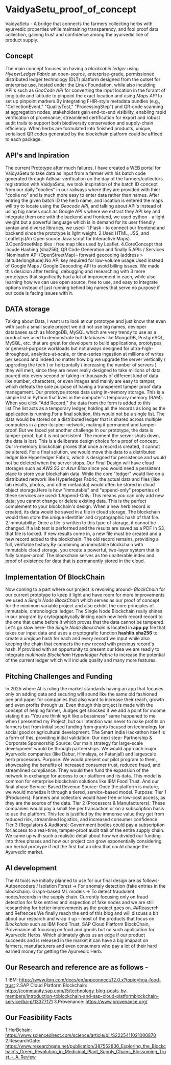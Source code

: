 # VaidyaSetu_proof_of_concept
VaidyaSetu - A bridge that connects the farmers collecting herbs with ayurvedic properties while maintaining transparency, and fool proof data collection, gaining trust and confidence among the ayurvedic line of product supply.  
## Concept
The main concept focuses on having a *blockcahin ledger* using *HyeperLedger Fabric* an open-source, enterprise-grade, permissioned distributed ledger technology (DLT) platform designed from the outset for enterprise use, hosted under the Linux Foundation, while also inculding API's such as *GeoCode API* for converting the input location in the foramt of longitude and latitude to pinpoint the exact location and using *Maps API* to set up pinpoint markers.By integrating FHIR-style metadata bundles (e.g., "CollectionEvent," "QualityTest," "ProcessingStep") and QR-code scanning at aggregation nodes, stakeholders gain end-to-end visibility, enabling rapid verification of provenance, streamlined certification for export and robust audit trails to support both biodiversity conservation and supply-chain efficiency. When herbs are formulated into finished products, unique, serialised QR codes generated by the blockchain platform could be affixed to each package.
## API's and Inpiration
The current Prototype after much failures, I have created a WEB portal for VaidyaSetu to take data as input from a farmer with his batch code generated through Adhaar verification on the day of the farmers/collectors registration with VaidyaSetu, we took inspiration of the batch ID concept from our daily "coolies" in our railways where they are provided with thier "coolie no" and is much more easy to enter data rather than names. After entring the given batch ID the herb name, and location is entered the maps will try to locate using the *Geocode API*, and talking about API's instead of using big names such as Google API's where we extract they API key and integrate them one with the backend and frontend, we used python - a light weight but a powerful language which is in demand for its user friendly syntax and diverse libraries, we used- 1.Flask - to connect our frontend and backend since the prototype is light weight. 2.Used HTML, JSS, and Leaflet.js(An Open source Java script for Interactive Maps). 3.OpenStreetMap tiles : free map tiles used by Leaflet. 4.CoreConcept that incude Hashing (sha256), QR Code Generation and finally 5.APIs / Services :Nominatim API (OpenStreetMap)– forward geocoding (address > latitude/longitude).No API key required for low-volume usage.Used instead of Google Maps / Google Geocoding API to avoid billing issues. We made this desicion after testing, debugging and researching with 3 more prototypes that significatly had a lot of improvement in each, while also learning how we can use open source, free to use, and easy to integrate options instead of just running behind big names that serve no purpose if our code is facing issues with it.
## DATA storage
Talking about Data, I want u to look at our prototype and just know that even with such a small scale project we did not use big names, devloper databases such as MongoDB, MySQL which are very trendy to use as a product we used to demonstrate but databases like MongoDB, PostgreSQL, MySQL, etc. that are great for developers to build applications, prototypes, or general-purpose workloads but not always designed for ultra-high-throughput, analytics-at-scale, or time-series ingestion at millions of writes per second and indeed no matter how big we upgrade the server vertically ( upgrading the tech ) or horizontally ( increasing the number of servers ) they will melt, since they are never really designed to take millions of data poured into every second or taking in thousands of different kind of data like number, characters, or even images and mainly are easy to tamper, which defeats the sole purpose of having a transperent tamper proof data management. Our prototype stores data using in-memory storage. This is a simple list in Python that lives in the computer's temporary memory (RAM). When you click "Add Record," the data from the form is added to this list.The list acts as a temporary ledger, holding all the records as long as the application is running.For a final solution, this would not be a single list. The data would be stored on a distributed ledger that is shared across multiple computers in a peer-to-peer network, making it permanent and tamper-proof. But we faced yet another challenge In our prototype, the data is tamper-proof, but it is not persistent. The moment the server shuts down, the data is lost. This is a deliberate design choice for a proof of concept. Our in-memory blockchain proves that once a record is created, it cannot be altered. For a final solution, we would move this data to a distributed ledger like Hyperledger Fabric, which is designed for persistence and would not be deleted when the server stops. Our Final Design will have cloud storages such as *AWS S3* or *Azur Blob* since you would need a persistent place to store your blockchain data. While the core "ledger" would live on a distributed network like Hyperledger Fabric, the actual data and files (like lab results, photos, and other metadata) would often be stored in cloud object storage.Here is how "immutable" and "append-only" properties of these services are used: 1.Append-Only: This means you can only add new data; you cannot change or delete existing data. This is the perfect complement to your blockchain's design. When a new herb record is created, its data would be saved in a file in cloud storage. The blockchain would then store the unique identifier and cryptographic hash of that file. 2.Immutability: Once a file is written to this type of storage, it cannot be changed. If a lab test is performed and the results are saved as a PDF in S3, that file is locked. If new results come in, a new file must be created and a new record added to the blockchain. The old record remains, providing a full, verifiable history.By combining an immutable blockchain with immutable cloud storage, you create a powerful, two-layer system that is fully tamper-proof. The blockchain serves as the unalterable index and proof of existence for data that is permanently stored in the cloud.
## Implementation Of BlockChain
Now coming to a part where our project is revolving around- *BlockChain* for our current prototype to keep it light and have room for more improvements we used a *Single Node BlockChain* which serves as our proof of concept for the minimum variable project and also exhibit the core principles of immutable, chronological ledger. The Single Node Blockchain really shines in our program by crytographycally linking each new herb record record to the one that came before it which proves that the data cannot be tampered. Let's go slow here- the *Single Node Blockchain* is located in **app.py** file that takes our input data and uses a cryptografic function **hashlib.sha256** to create a unqique hash for each and every record we input while also keeping the chain that connects the new record with previous record's hash. If provided with an oppurtunity to present our Idea we are readly to integrate *multinode Blockchain Hyperledger Fabric* to increase the potential of the current ledger which will include quality and many more features.
## Pitching Challenges and Funding
In 2025 where AI is ruling the market standards having an app that focuses only on adding data and securing will sound like the same old fashioned pen and paper for companies that also want to increase their reach, growth and even profits through us. Even though this project is made with the concept of helping farmer, Judges get shocked if we add a point for income stating it as "You are thinking it like a bussiness" same happened to me when I presented my Project, but our intention was never to make profits on farmers but from  initial seed funding from grants focused on technology for social good or agricultural development. The Smart India Hackathon itself is a form of this, providing initial validation. Our next step- Partnership & Corporate Sponsorship Source: Our main strategy for large-scale development would be through partnerships. We would approach major Ayurvedic companies (like Dabur, Himalaya, or Patanjali) and largescale herb processors. Purpose: We would present our pilot program to them, showcasing the benefits of increased consumer trust, reduced fraud, and streamlined compliance. They would then fund the expansion of the network in exchange for access to our platform and its data. This model is common for enterprise blockchain solutions like IBM Food Trust. And our final phase Service-Based Revenue Source: Once the platform is mature, we would monetize it through a tiered, service-based model. Purpose: Tier 1 (Producers): Farmers and collectors would have free or low-cost access, as they are the source of the data. Tier 2 (Processors & Manufacturers): These companies would pay a small fee per transaction or on a subscription basis to use the platform. This fee is justified by the immense value they get from reduced risk, streamlined logistics, and increased consumer confidence. Tier 3 (Regulators & Auditors): Government bodies could pay a subscription for access to a real-time, tamper-proof audit trail of the entire supply chain. We came up with such a realistic detail about how we divided our funding into three phases and how our project can grow exponentially considering our herbal protoype if not the first but an idea that could change the Ayurvedic market. 
## AI development
The AI tools we initially planned to use for our final design are as follows- Autoencoders / Isolation Forest → For anomaly detection (fake entries in the blockchain). Graph-based ML models → To detect fraudulent nodes/records in the supply chain. Currently focusing only on fraud detection for fake entries and inspection of fake nodes and we are still researching for better improvements as the project goes on.
##Reaserch and Refrences
We finally reach the end of this blog and will discuss a bit about our research and wrap it up - most of the products that focus on *Blockchain* such as IBM Food Trust, SAP Cloud Platform BlockChain, Provenance all focusing on food and goods but no such application for Ayurvedic Herbs. Which ultimately gives us an edge if our product succeeds and is released in the market it can have a big imapact on farmers, manufacturers and even consumers who pay a lot of their hard earned money for getting the Ayurvedic Herb.
## Our Research and reference are as follows -
1.IBM: https://www.ibm.com/docs/en/appconnect/12.0.x?topic=hga-food-trust
2.SAP Cloud Platform Blockchain: https://community.sap.com/t5/technology-blog-posts-by-members/introduction-toblockchain-and-sap-cloud-platformblockchain-service/ba-p/13377171
3.Provenance: https://www.provenance.org/
## Our Feasibility Facts
1.HerBchain: https://www.sciencedirect.com/science/article/pii/S2225411021000870
2.ResearchGate: https://www.researchgate.net/publication/387552836_Exploring_the_Blockchain's_Green_Revolution_in_Medicinal_Plant_Supply_Chains_Blossoming_Trust_-_A_Review










